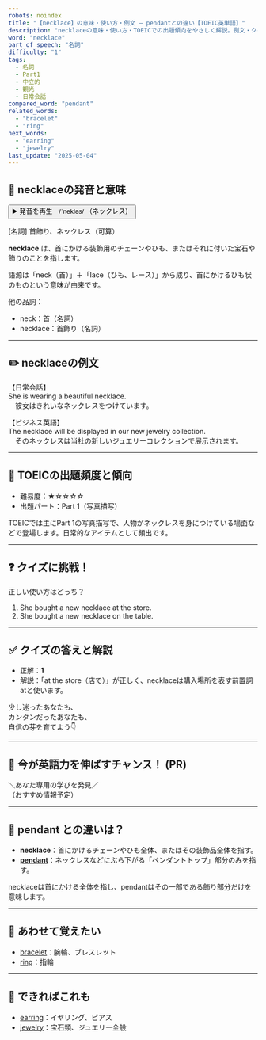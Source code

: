 ```yaml
---
robots: noindex
title: "【necklace】の意味・使い方・例文 ― pendantとの違い【TOEIC英単語】"
description: "necklaceの意味・使い方・TOEICでの出題傾向をやさしく解説。例文・クイズ付きでpendantとの違いもわかりやすく学べます。"
word: "necklace"
part_of_speech: "名詞"
difficulty: "1"
tags:
  - 名詞
  - Part1
  - 中立的
  - 観光
  - 日常会話
compared_word: "pendant"
related_words:
  - "bracelet"
  - "ring"
next_words:
  - "earring"
  - "jewelry"
last_update: "2025-05-04"
---
```


## 🔰 necklaceの発音と意味

<button class="play-audio" onclick="playTTS('necklace')">
  <span class="play-audio-main">
    ▶️ 発音を再生　/ˈnekləs/
  </span>
  <span class="play-audio-sub">
    （ネックレス）
  </span>
</button>

[名詞] 首飾り、ネックレス（可算）

**necklace** は、首にかける装飾用のチェーンやひも、またはそれに付いた宝石や飾りのことを指します。

語源は「neck（首）」＋「lace（ひも、レース）」から成り、首にかけるひも状のものという意味が由来です。

他の品詞：  
- neck：首（名詞）
- necklace：首飾り（名詞）

---

## ✏️ necklaceの例文

【日常会話】  
She is wearing a beautiful necklace.  
　彼女はきれいなネックレスをつけています。

【ビジネス英語】  
The necklace will be displayed in our new jewelry collection.  
　そのネックレスは当社の新しいジュエリーコレクションで展示されます。

---

## 🎯 TOEICの出題頻度と傾向

- 難易度：★☆☆☆☆
- 出題パート：Part 1（写真描写）

TOEICでは主にPart 1の写真描写で、人物がネックレスを身につけている場面などで登場します。日常的なアイテムとして頻出です。

---

## ❓ クイズに挑戦！

正しい使い方はどっち？

1. She bought a new necklace at the store.  
2. She bought a new necklace on the table.

---

## ✅ クイズの答えと解説

- 正解：**1**
- 解説：「at the store（店で）」が正しく、necklaceは購入場所を表す前置詞atと使います。

少し迷ったあなたも、  
カンタンだったあなたも、  
自信の芽を育てよう👇️

---

## 🚀 今が英語力を伸ばすチャンス！ (PR)

<div class="info-center">
＼あなた専用の学びを発見／<br>  
（おすすめ情報予定）
</div>

---

## 🤔  pendant との違いは？

- **necklace**：首にかけるチェーンやひも全体、またはその装飾品全体を指す。
- **[pendant](/pendant)**：ネックレスなどにぶら下がる「ペンダントトップ」部分のみを指す。

necklaceは首にかける全体を指し、pendantはその一部である飾り部分だけを意味します。

---

## 🧩 あわせて覚えたい

- [bracelet](/bracelet)：腕輪、ブレスレット
- [ring](/ring)：指輪

---

## 📖 できればこれも

- [earring](/earring)：イヤリング、ピアス
- [jewelry](/jewelry)：宝石類、ジュエリー全般

<!-- cvid: aid16_bid22 -->
